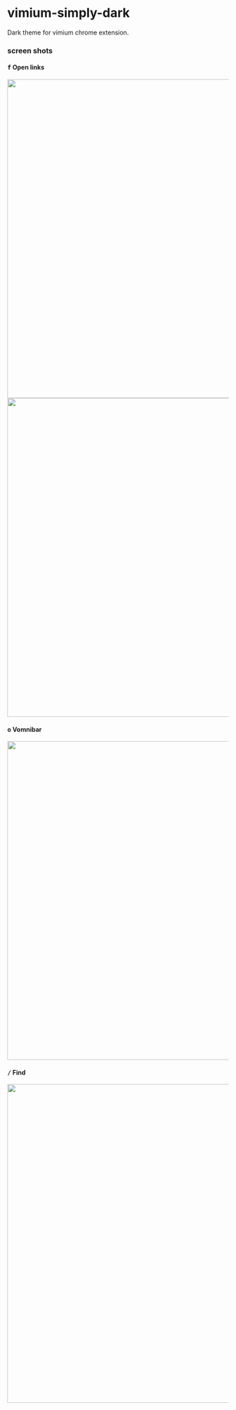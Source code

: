 # vimium-simply-dark

Dark theme for vimium chrome extension.

### screen shots

#### <kbd>f</kbd> Open links

<img src="https://raw.githubusercontent.com/ysjn/vimium-simply-dark/master/captures/openLink.png" width="725">
<img src="https://raw.githubusercontent.com/ysjn/vimium-simply-dark/master/captures/openLink2.png" width="725">

#### <kbd>o</kbd> Vomnibar

<img src="https://raw.githubusercontent.com/ysjn/vimium-simply-dark/master/captures/find.png" width="725">

#### <kbd>/</kbd> Find

<img src="https://raw.githubusercontent.com/ysjn/vimium-simply-dark/master/captures/vomnibar.png" width="725">
